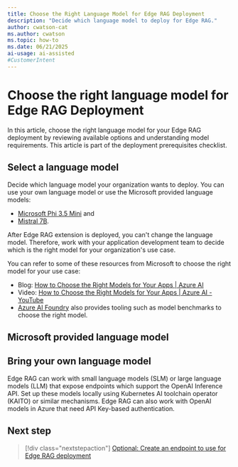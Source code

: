 ```yaml
---
title: Choose the Right Language Model for Edge RAG Deployment
description: "Decide which language model to deploy for Edge RAG."
author: cwatson-cat
ms.author: cwatson
ms.topic: how-to
ms.date: 06/21/2025
ai-usage: ai-assisted
#CustomerIntent
---
```


# Choose the right language model for Edge RAG Deployment

In this article, choose the right language model for your Edge RAG deployment by reviewing available options and understanding model requirements. This article is part of the deployment prerequisites checklist.

## Select a language model

Decide which language model your organization wants to deploy. You can use your own language model or use the Microsoft provided language models: 

- [Microsoft Phi 3.5 Mini](https://huggingface.co/microsoft/Phi-3.5-mini-instruct) and
- [Mistral 7B](https://huggingface.co/mistralai/Mistral-7B-Instruct-v0.2). 

After Edge RAG extension is deployed, you can't change the language model. Therefore, work with your application development team to decide which is the right model for your organization's use case. 

You can refer to some of these resources from Microsoft to choose the right model for your use case:

- Blog: [How to Choose the Right Models for Your Apps | Azure AI](https://techcommunity.microsoft.com/blog/microsoftmechanicsblog/how-to-choose-the-right-models-for-your-apps--azure-ai/4271216)
- Video: [How to Choose the Right Models for Your Apps | Azure AI - YouTube](https://www.youtube.com/watch?app=desktop&v=sx_uGylH8eg&t=53s)
- [Azure AI Foundry](/azure/ai-studio/concepts/model-benchmarks) also provides tooling such as model benchmarks to choose the right model.


## Microsoft provided language model

## Bring your own language model

Edge RAG can work with small language models (SLM) or large language models (LLM) that expose endpoints which support the OpenAI Inference API. Set up these models locally using Kubernetes AI toolchain operator (KAITO)  or similar mechanisms. Edge RAG can also work with OpenAI models in Azure that need API Key-based authentication.

## Next step

> [!div class="nextstepaction"]
> [Optional: Create an endpoint to use for Edge RAG deployment](prepare-model-endpoint.md)
